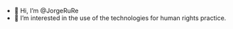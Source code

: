 - 👋 Hi, I’m @JorgeRuRe
- 👀 I’m interested in the use of the technologies for human rights practice. 


<!---
JorgeRuRe/JorgeRuRe is a ✨ special ✨ repository because its `README.md` (this file) appears on your GitHub profile.
You can click the Preview link to take a look at your changes.
--->
